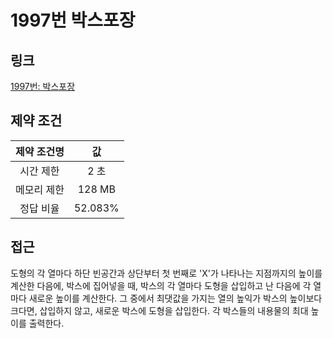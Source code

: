 # 1997번 박스포장

## 링크

[1997번: 박스포장](https://www.acmicpc.net/problem/1997)

## 제약 조건

| 제약 조건명 |   값    |
| :---------: | :-----: |
|  시간 제한  |  2 초   |
| 메모리 제한 | 128 MB  |
|  정답 비율  | 52.083% |

## 접근

도형의 각 열마다 하단 빈공간과 상단부터 첫 번째로 'X'가 나타나는 지점까지의 높이를 계산한 다음에, 박스에 집어넣을 때, 박스의 각 열마다 도형을 삽입하고 난 다음에 각 열마다 새로운 높이를 계산한다. 그 중에서 최댓값을 가지는 열의 높익가 박스의 높이보다 크다면, 삽입하지 않고, 새로운 박스에 도형을 삽입한다. 각 박스들의 내용물의 최대 높이를 출력한다.
